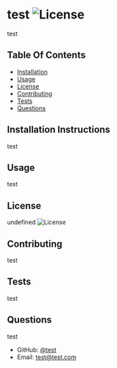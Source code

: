 
# test ![License](https://img.shields.io/badge/License-Apache_2.0-blue.svg)
    
test   
    
## Table Of Contents
* [Installation](#Installation)
* [Usage](#Usage)
* [License](#License)
* [Contributing](#Contributing)
* [Tests](#tests)
* [Questions](#Questions)
    
## Installation Instructions
    
test
        
## Usage
    
test
    
## License
    
undefined ![License](https://img.shields.io/badge/License-Apache_2.0-blue.svg)
    
## Contributing
    
test
    
## Tests

test

## Questions

test
- GitHub: [@test](https://www.github.com/test)
- Email: test@test.com
    